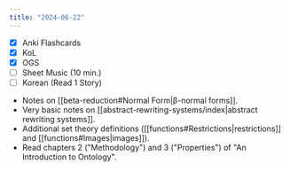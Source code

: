 ```yaml
---
title: "2024-06-22"
---
```


- [x] Anki Flashcards
- [x] KoL
- [x] OGS
- [ ] Sheet Music (10 min.)
- [ ] Korean (Read 1 Story)

* Notes on [[beta-reduction#Normal Form|β-normal forms]].
* Very basic notes on [[abstract-rewriting-systems/index|abstract rewriting systems]].
* Additional set theory definitions ([[functions#Restrictions|restrictions]] and [[functions#Images|images]]).
* Read chapters 2 ("Methodology") and 3 ("Properties") of "An Introduction to Ontology".